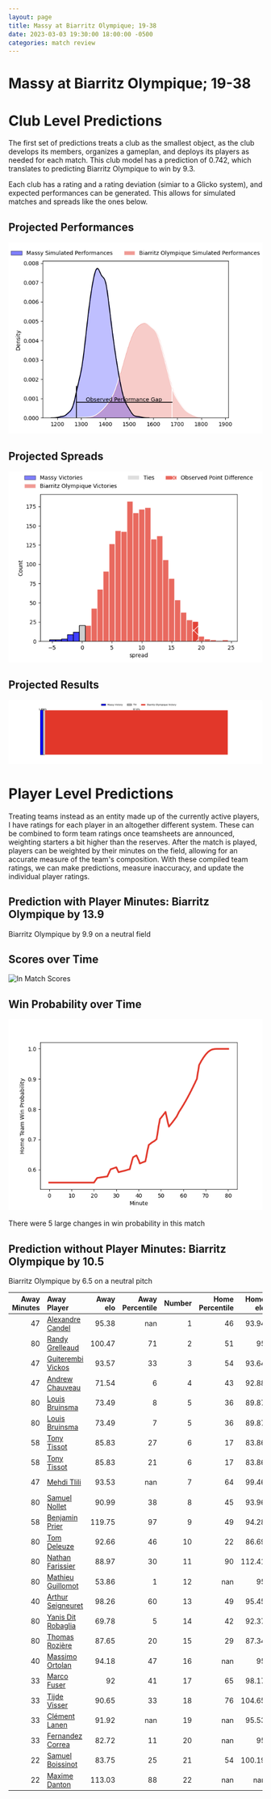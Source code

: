```yaml
---  
layout: page  
title: Massy at Biarritz Olympique; 19-38  
date: 2023-03-03 19:30:00 18:00:00 -0500  
categories: match review  
---
```

# Massy at Biarritz Olympique; 19-38

# Club Level Predictions


The first set of predictions treats a club as the smallest object, as the club develops its members, organizes a gameplan, and deploys its players as needed for each match. This club model has a prediction of 0.742, which translates to predicting Biarritz Olympique to win by 9.3.

Each club has a rating and a rating deviation (simiar to a Glicko system), and expected performances can be generated. This allows for simulated matches and spreads like the ones below.
## Projected Performances


![Projected Performances](plots/performances_2023-03-03-BiarritzOlympique-Massy.png)
## Projected Spreads


![Projected Spreads](plots/spreads_2023-03-03-BiarritzOlympique-Massy.png)
## Projected Results


![Projected Results](plots/resultbar_2023-03-03-BiarritzOlympique-Massy.png)
# Player Level Predictions


Treating teams instead as an entity made up of the currently active players, I have ratings for each player in an altogether different system. These can be combined to form team ratings once teamsheets are announced, weighting starters a bit higher than the reserves. After the match is played, players can be weighted by their minutes on the field, allowing for an accurate measure of the team's composition. With these compiled team ratings, we can make predictions, measure inaccuracy, and update the individual player ratings.
## Prediction with Player Minutes: Biarritz Olympique by 13.9


Biarritz Olympique by 9.9 on a neutral field
## Scores over Time


![In Match Scores](plots/recap_scores_2023-03-03-BiarritzOlympique-Massy.png)
## Win Probability over Time


![In Match Predictions](plots/recap_prob_2023-03-03-BiarritzOlympique-Massy.png)

There were 5 large changes in win probability in this match
## Prediction without Player Minutes: Biarritz Olympique by 10.5


Biarritz Olympique by 6.5 on a neutral pitch



|   Away Minutes | Away Player                                                        |   Away elo |   Away Percentile |   Number |   Home Percentile |   Home elo | Home Player                                                         |   Home Minutes |
|---------------:|:-------------------------------------------------------------------|-----------:|------------------:|---------:|------------------:|-----------:|:--------------------------------------------------------------------|---------------:|
|             47 | [Alexandre Candel](..//playerfiles//AlexandreCandel_cleaned.md)    |      95.38 |               nan |        1 |                46 |      93.94 | [Giorgi Nutsubidze](..//playerfiles//GiorgiNutsubidze_cleaned.md)   |             40 |
|             80 | [Randy Grelleaud](..//playerfiles//RandyGrelleaud_cleaned.md)      |     100.47 |                71 |        2 |                51 |      95    | [Baptiste Erdocio](..//playerfiles//BaptisteErdocio_cleaned.md)     |             80 |
|             47 | [Guiterembi Vickos](..//playerfiles//GuiterembiVickos_cleaned.md)  |      93.57 |                33 |        3 |                54 |      93.64 | [Luka Azariashvili](..//playerfiles//LukaAzariashvili_cleaned.md)   |             40 |
|             47 | [Andrew Chauveau](..//playerfiles//AndrewChauveau_cleaned.md)      |      71.54 |                 6 |        4 |                43 |      92.88 | [Johan Aliouat](..//playerfiles//JohanAliouat_cleaned.md)           |             80 |
|             80 | [Louis Bruinsma](..//playerfiles//LouisBruinsma_cleaned.md)        |      73.49 |                 8 |        5 |                36 |      89.87 | [Josh Tyrell](..//playerfiles//JoshTyrell_cleaned.md)               |             80 |
|             80 | [Louis Bruinsma](..//playerfiles//LouisBruinsma_cleaned.md)        |      73.49 |                 7 |        5 |                36 |      89.87 | [Josh Tyrell](..//playerfiles//JoshTyrell_cleaned.md)               |             80 |
|             58 | [Tony Tissot](..//playerfiles//TonyTissot_cleaned.md)              |      85.83 |                27 |        6 |                17 |      83.86 | [David O'Callaghan](..//playerfiles//DavidO'Callaghan_cleaned.md)   |             40 |
|             58 | [Tony Tissot](..//playerfiles//TonyTissot_cleaned.md)              |      85.83 |                21 |        6 |                17 |      83.86 | [David O'Callaghan](..//playerfiles//DavidO'Callaghan_cleaned.md)   |             40 |
|             47 | [Mehdi Tlili](..//playerfiles//MehdiTlili_cleaned.md)              |      93.53 |               nan |        7 |                64 |      99.46 | [Thomas Hebert](..//playerfiles//ThomasHebert_cleaned.md)           |             80 |
|             80 | [Samuel Nollet](..//playerfiles//SamuelNollet_cleaned.md)          |      90.99 |                38 |        8 |                45 |      93.96 | [Elliott Dixon](..//playerfiles//ElliottDixon_cleaned.md)           |             80 |
|             58 | [Benjamin Prier](..//playerfiles//BenjaminPrier_cleaned.md)        |     119.75 |                97 |        9 |                49 |      94.28 | [Barnabé Couilloud](..//playerfiles//BarnabéCouilloud_cleaned.md)   |             80 |
|             80 | [Tom Deleuze](..//playerfiles//TomDeleuze_cleaned.md)              |      92.66 |                46 |       10 |                22 |      86.69 | [Baptiste Germain](..//playerfiles//BaptisteGermain_cleaned.md)     |             80 |
|             80 | [Nathan Farissier](..//playerfiles//NathanFarissier_cleaned.md)    |      88.97 |                30 |       11 |                90 |     112.41 | [Temo Matiu](..//playerfiles//TemoMatiu_cleaned.md)                 |             40 |
|             80 | [Mathieu Guillomot](..//playerfiles//MathieuGuillomot_cleaned.md)  |      53.86 |                 1 |       12 |               nan |      95    | [Joseph Tomane](..//playerfiles//JosephTomane_cleaned.md)           |             63 |
|             40 | [Arthur Seigneuret](..//playerfiles//ArthurSeigneuret_cleaned.md)  |      98.26 |                60 |       13 |                49 |      95.45 | [Ilian Perraux](..//playerfiles//IlianPerraux_cleaned.md)           |             80 |
|             80 | [Yanis Dit Robaglia](..//playerfiles//YanisDitRobaglia_cleaned.md) |      69.78 |                 5 |       14 |                42 |      92.37 | [Francois Vergnaud](..//playerfiles//FrancoisVergnaud_cleaned.md)   |             80 |
|             80 | [Thomas Rozière](..//playerfiles//ThomasRozière_cleaned.md)        |      87.65 |                20 |       15 |                29 |      87.34 | [Joe Jonas](..//playerfiles//JoeJonas_cleaned.md)                   |             80 |
|             40 | [Massimo Ortolan](..//playerfiles//MassimoOrtolan_cleaned.md)      |      94.18 |                47 |       16 |               nan |      95    | [Zakaria El Fakir](..//playerfiles//ZakariaElFakir_cleaned.md)      |             28 |
|             33 | [Marco Fuser](..//playerfiles//MarcoFuser_cleaned.md)              |      92    |                41 |       17 |                65 |      98.17 | [Killian Taofifenua](..//playerfiles//KillianTaofifenua_cleaned.md) |             40 |
|             33 | [Tijde Visser](..//playerfiles//TijdeVisser_cleaned.md)            |      90.65 |                33 |       18 |                76 |     104.65 | [John Dyer](..//playerfiles//JohnDyer_cleaned.md)                   |             40 |
|             33 | [Clément Lanen](..//playerfiles//ClémentLanen_cleaned.md)          |      91.92 |               nan |       19 |               nan |      95.53 | [Gilles Bosch](..//playerfiles//GillesBosch_cleaned.md)             |             40 |
|             33 | [Fernandez Correa](..//playerfiles//FernandezCorrea_cleaned.md)    |      82.72 |                11 |       20 |               nan |      95    | [Clément Pérusin](..//playerfiles//ClémentPérusin_cleaned.md)       |             17 |
|             22 | [Samuel Boissinot](..//playerfiles//SamuelBoissinot_cleaned.md)    |      83.75 |                25 |       21 |                54 |     100.19 | [Luka Tchelidze](..//playerfiles//LukaTchelidze_cleaned.md)         |             12 |
|             22 | [Maxime Danton](..//playerfiles//MaximeDanton_cleaned.md)          |     113.03 |                88 |       22 |               nan |     nan    | nan                                                                 |            nan |

